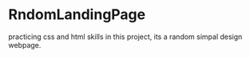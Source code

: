 # RndomLandingPage
practicing css and html skills in this project, its a random simpal design webpage. 
